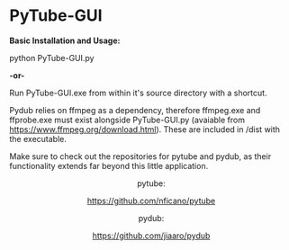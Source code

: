 <h1>PyTube-GUI</h1>

<strong>Basic Installation and Usage:</strong>

python PyTube-GUI.py

<strong>-or-</strong>

Run PyTube-GUI.exe from within it's source directory with a shortcut.

Pydub relies on ffmpeg as a dependency, therefore ffmpeg.exe and ffprobe.exe must exist alongside PyTube-GUI.py (avaiable from https://www.ffmpeg.org/download.html). These are included in /dist with the executable.

Make sure to check out the repositories for pytube and pydub, as their functionality extends far beyond this little application. 

<div align=center>

pytube:

https://github.com/nficano/pytube

pydub:

https://github.com/jiaaro/pydub

<div>

